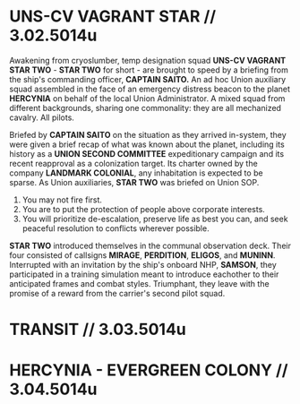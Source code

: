 # UNS-CV VAGRANT STAR // 3.02.5014u
Awakening from cryoslumber, temp designation squad **UNS-CV VAGRANT STAR TWO** - **STAR TWO** for short - are brought to speed by a briefing from the ship's commanding officer, **CAPTAIN SAITO.** An ad hoc Union auxiliary squad assembled in the face of an emergency distress beacon to the planet **HERCYNIA** on behalf of the local Union Administrator. A mixed squad from different backgrounds, sharing one commonality: they are all mechanized cavalry. All pilots.

Briefed by **CAPTAIN SAITO** on the situation as they arrived in-system, they were given a brief recap of what was known about the planet, including its history as a **UNION SECOND COMMITTEE** expeditionary campaign and its recent reapproval as a colonization target. Its charter owned by the company **LANDMARK COLONIAL**, any inhabitation is expected to be sparse. As Union auxiliaries, **STAR TWO** was briefed on Union SOP.
1. You may not fire first.
2. You are to put the protection of people above corporate interests.
3. You will prioritize de-escalation, preserve life as best you can, and seek peaceful resolution to conflicts wherever possible.

**STAR TWO** introduced themselves in the communal observation deck. Their four consisted of callsigns **MIRAGE**, **PERDITION**, **ELIGOS**, and **MUNINN**. Interrupted with an invitation by the ship's onboard NHP, **SAMSON**, they participated in a training simulation meant to introduce eachother to their anticipated frames and combat styles. Triumphant, they leave with the promise of a reward from the carrier's second pilot squad.

# TRANSIT // 3.03.5014u

# HERCYNIA - EVERGREEN COLONY // 3.04.5014u
